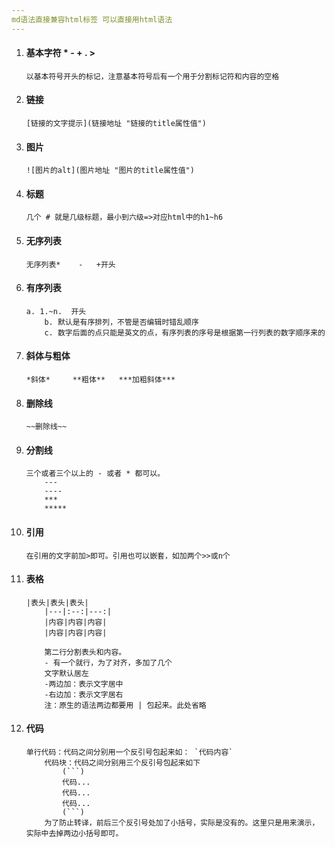 ```yaml
---
md语法直接兼容html标签 可以直接用html语法
---
```


1. #### 基本字符  *   -  +  .  >
    ```
    以基本符号开头的标记，注意基本符号后有一个用于分割标记符和内容的空格
    ```
2. #### 链接
    ```
    [链接的文字提示](链接地址 "链接的title属性值")
    ```
3. #### 图片
    ```
    ![图片的alt](图片地址 "图片的title属性值")
    ```
4. #### 标题
    ```
    几个 # 就是几级标题，最小到六级=>对应html中的h1~h6
    ```
5. #### 无序列表
    ```
    无序列表*    -   +开头
    ```
6. #### 有序列表
    ```
    a. 1.~n.  开头
        b. 默认是有序排列，不管是否编辑时错乱顺序
        c. 数字后面的点只能是英文的点，有序列表的序号是根据第一行列表的数字顺序来的
    ```
7. #### 斜体与粗体
    ```
    *斜体*     **粗体**   ***加粗斜体***
    ```
8. #### 删除线
    ```
    ~~删除线~~
    ```
9. #### 分割线
    ```
    三个或者三个以上的 - 或者 * 都可以。
        ---
        ----
        ***
        *****
    ```
10. #### 引用
    ```
    在引用的文字前加>即可。引用也可以嵌套，如加两个>>或n个
    ```
11. #### 表格
    ```
    |表头|表头|表头|
        |---|:--:|---:|
        |内容|内容|内容|
        |内容|内容|内容|

        第二行分割表头和内容。
        - 有一个就行，为了对齐，多加了几个
        文字默认居左
        -两边加：表示文字居中
        -右边加：表示文字居右
        注：原生的语法两边都要用 | 包起来。此处省略
    ```
12. #### 代码
    ```
    单行代码：代码之间分别用一个反引号包起来如： `代码内容`
        代码块：代码之间分别用三个反引号包起来如下
            (```)
            代码...
            代码...
            代码...
            (```)
        为了防止转译，前后三个反引号处加了小括号，实际是没有的。这里只是用来演示，实际中去掉两边小括号即可。
    ```



